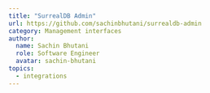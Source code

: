 ```yaml
---
title: "SurrealDB Admin"
url: https://github.com/sachinbhutani/surrealdb-admin
category: Management interfaces
author:
  name: Sachin Bhutani
  role: Software Engineer
  avatar: sachin-bhutani
topics:
  - integrations
---
```


